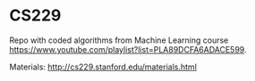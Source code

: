 # CS229

Repo with coded algorithms from Machine Learning course https://www.youtube.com/playlist?list=PLA89DCFA6ADACE599. 

Materials: http://cs229.stanford.edu/materials.html